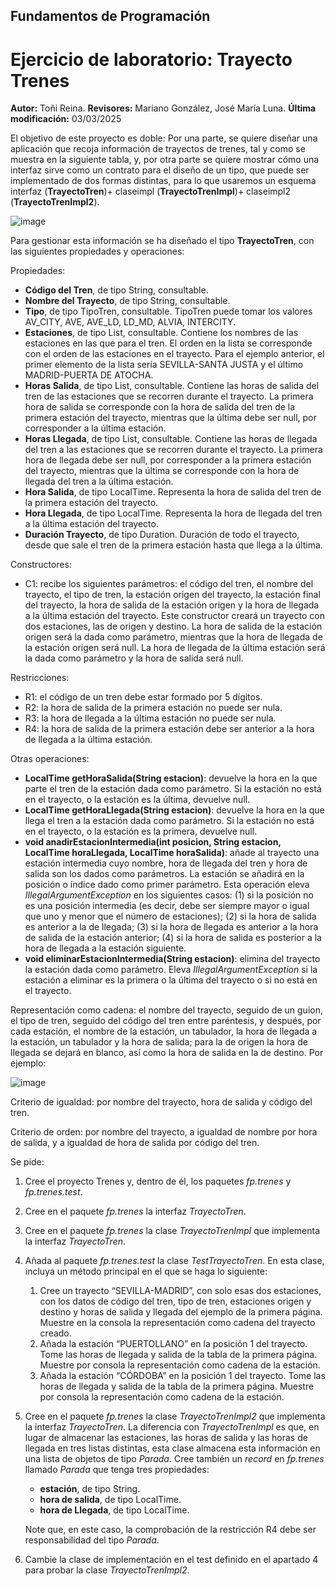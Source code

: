 ## Fundamentos de Programación
# Ejercicio de laboratorio: Trayecto Trenes
**Autor:** Toñi Reina. 
**Revisores:** Mariano González, José María Luna. 
**Última modificación:** 03/03/2025

El objetivo de este proyecto es doble: Por una parte, se quiere diseñar una aplicación que recoja información de trayectos de trenes, tal y como se muestra en la siguiente tabla, y, por otra parte se quiere mostrar cómo una interfaz sirve como un contrato para el diseño de un tipo, que puede ser implementado de dos formas distintas, para lo que usaremos un esquema interfaz (**TrayectoTren**)+ claseimpl (**TrayectoTrenImpl**)+ claseimpl2 (**TrayectoTrenImpl2**).

![image](https://user-images.githubusercontent.com/72299672/222902140-5f4114b6-92cf-4433-a668-f8d17a7e62d7.png)


Para gestionar esta información se ha diseñado el tipo **TrayectoTren**, con las siguientes propiedades y operaciones:

Propiedades:

- **Código del Tren**, de tipo String, consultable.
- **Nombre del Trayecto**, de tipo String, consultable.
- **Tipo**, de tipo TipoTren, consultable. TipoTren puede tomar los valores AV\_CITY, AVE, AVE\_LD, LD\_MD, ALVIA, INTERCITY.
- **Estaciones**, de tipo List<String>, consultable. Contiene los nombres de las estaciones en las que para el tren. El orden en la lista se corresponde con el orden de las estaciones en el trayecto. Para el ejemplo anterior, el primer elemento de la lista sería SEVILLA-SANTA JUSTA y el último MADRID-PUERTA DE ATOCHA.
- **Horas Salida**, de tipo List<LocalTime>, consultable. Contiene las horas de salida del tren de las estaciones que se recorren durante el trayecto. La primera hora de salida se corresponde con la hora de salida del tren de la primera estación del trayecto, mientras que la última debe ser null, por corresponder a la última estación.
- **Horas Llegada**, de tipo List<LocalTime>, consultable. Contiene las horas de llegada del tren a las estaciones que se recorren durante el trayecto. La primera hora de llegada debe ser null, por corresponder a la primera estación del trayecto, mientras que la última se corresponde con la hora de llegada del tren a la última estación.
- **Hora Salida**, de tipo LocalTime. Representa la hora de salida del tren de la primera estación del trayecto.
- **Hora Llegada**, de tipo LocalTime. Representa la hora de llegada del tren a la última estación del trayecto.
- **Duración Trayecto**, de tipo Duration. Duración de todo el trayecto, desde que sale el tren de la primera estación hasta que llega a la última.

Constructores: 

- C1: recibe los siguientes parámetros: el código del tren, el nombre del trayecto, el tipo de tren, la estación origen del trayecto, la estación final del trayecto, la hora de salida de la estación origen y la hora de llegada a la última estación del trayecto. Este constructor creará un trayecto con dos estaciones, las de origen y destino. La hora de salida de la estación origen será la dada como parámetro, mientras que la hora de llegada de la estación origen será null. La hora de llegada de la última estación será la dada como parámetro y la hora de salida será null.

Restricciones:

- R1: el código de un tren debe estar formado por 5 dígitos.
- R2: la hora de salida de la primera estación no puede ser nula.
- R3: la hora de llegada a la última estación no puede ser nula.
- R4: la hora de salida de la primera estación debe ser anterior a la hora de llegada a la última estación.

Otras operaciones:

- **LocalTime getHoraSalida(String estacion)**: devuelve la hora en la que parte el tren de la estación dada como parámetro. Si la estación no está en el trayecto, o la estación es la última, devuelve null.
- **LocalTime getHoraLlegada(String estacion)**: devuelve la hora en la que llega el tren a la estación dada como parámetro. Si la estación no está en el trayecto, o la estación es la primera, devuelve null.
- **void anadirEstacionIntermedia(int posicion, String estacion, LocalTime horaLlegada, LocalTime horaSalida)**: añade al trayecto una estación intermedia cuyo nombre, hora de llegada del tren y hora de salida son los dados como parámetros. La estación se añadirá en la posición o índice dado como primer parámetro. Esta operación eleva *IllegalArgumentException* en los siguientes casos: (1) si la posición no es una posición intermedia (es decir, debe ser siempre mayor o igual que uno y menor que el número de estaciones); (2) si la hora de salida es anterior a la de llegada; (3) si la hora de llegada es anterior a la hora de salida de la estación anterior; (4) si la hora de salida es posterior a la hora de llegada a la estación siguiente. 
- **void eliminarEstacionIntermedia(String estacion)**: elimina del trayecto la estación dada como parámetro. Eleva *IllegalArgumentException* si la estación a eliminar es la primera o la última del trayecto o si no está en el trayecto.

Representación como cadena: el nombre del trayecto, seguido de un guion, el tipo de tren, seguido del código del tren entre paréntesis, y después, por cada estación, el nombre de la estación, un tabulador, la hora de llegada a la estación, un tabulador y la hora de salida; para la de origen la hora de llegada se dejará en blanco, así como la hora de salida en la de destino. Por ejemplo:

![image](https://user-images.githubusercontent.com/72299672/222902332-1b5482b1-2510-41e9-ba73-45f831259ee0.png)


Criterio de igualdad: por nombre del trayecto, hora de salida y código del tren.

Criterio de orden: por nombre del trayecto, a igualdad de nombre por hora de salida, y a igualdad de hora de salida por código del tren.

Se pide:

1. Cree el proyecto Trenes y, dentro de él, los paquetes *fp.trenes* y *fp.trenes.test*.
1. Cree en el paquete *fp.trenes* la interfaz *TrayectoTren*.
1. Cree en el paquete *fp.trenes* la clase *TrayectoTrenImpl* que implementa la interfaz *TrayectoTren*.  
1. Añada al paquete *fp.trenes.test* la clase *TestTrayectoTren*. En esta clase, incluya un método principal en el que se haga lo siguiente:
   1. Cree un trayecto “SEVILLA-MADRID”, con solo esas dos estaciones, con los datos de código del tren, tipo de tren, estaciones origen y destino y horas de salida y llegada del ejemplo de la primera página. Muestre en la consola la representación como cadena del trayecto creado. 
   1. Añada la estación “PUERTOLLANO” en la posición 1 del trayecto. Tome las horas de llegada y salida de la tabla de la primera página. Muestre por consola la representación como cadena de la estación.
   1. Añada la estación “CÓRDOBA” en la posición 1 del trayecto. Tome las horas de llegada y salida de la tabla de la primera página. Muestre por consola la representación como cadena de la estación.
1. Cree en el paquete *fp.trenes* la clase *TrayectoTrenImpl2* que implementa la interfaz *TrayectoTren*. La diferencia con *TrayectoTrenImpl* es que, en lugar de almacenar las estaciones, las horas de salida y las horas de llegada en tres listas distintas, esta clase almacena esta información en una lista de objetos de tipo *Parada*. Cree también un *record* en *fp.trenes* llamado *Parada* que tenga tres propiedades: 
   * **estación**, de tipo String.
   * **hora de salida**, de tipo LocalTime.
   * **hora de Llegada**, de tipo LocalTime.

   Note que, en este caso, la comprobación de la restricción R4 debe ser responsabilidad del tipo *Parada*.

1. Cambie la clase de implementación en el test definido en el apartado 4 para probar la clase *TrayectoTrenImpl2*.


